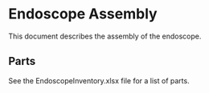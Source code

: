 # Endoscope Assembly

This document describes the assembly of the endoscope.

## Parts
See the EndoscopeInventory.xlsx file for a list of parts.
